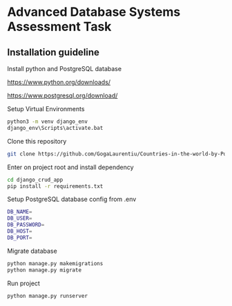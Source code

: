# Advanced Database Systems Assessment Task

## Installation guideline

Install python and PostgreSQL database

https://www.python.org/downloads/

https://www.postgresql.org/download/

Setup Virtual Environments

```bash
python3 -m venv django_env
django_env\Scripts\activate.bat
```

Clone this repository

```bash
git clone https://github.com/GogaLaurentiu/Countries-in-the-world-by-Population.git
```

Enter on project root and install dependency

```bash
cd django_crud_app
pip install -r requirements.txt
```

Setup PostgreSQL database config from .env

```bash
DB_NAME=
DB_USER=
DB_PASSWORD=
DB_HOST=
DB_PORT=
```

Migrate database

```bash
python manage.py makemigrations
python manage.py migrate
```

Run project

```bash
python manage.py runserver
```
